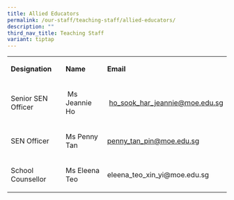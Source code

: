 ```yaml
---
title: Allied Educators
permalink: /our-staff/teaching-staff/allied-educators/
description: ""
third_nav_title: Teaching Staff
variant: tiptap
---
```

<table style="minWidth: 75px">
<colgroup>
<col>
<col>
<col>
</colgroup>
<tbody>
<tr>
<td rowspan="1" colspan="1">
<p><strong>Designation</strong>
</p>
</td>
<td rowspan="1" colspan="1">
<p><strong>Name&nbsp;</strong>
</p>
</td>
<td rowspan="1" colspan="1">
<p><strong>Email</strong>
</p>
</td>
</tr>
<tr>
<td rowspan="1" colspan="1">
<p>Senior SEN Officer</p>
</td>
<td rowspan="1" colspan="1">
<p>&nbsp;Ms Jeannie Ho</p>
</td>
<td rowspan="1" colspan="1">
<p>&nbsp;<a href="mailto:ho_sook_har_jeannie@moe.edu.sg" rel="noopener noreferrer nofollow" target="">ho_sook_har_jeannie@moe.edu.sg</a>
</p>
</td>
</tr>
<tr>
<td rowspan="1" colspan="1">
<p>SEN Officer</p>
</td>
<td rowspan="1" colspan="1">
<p>Ms Penny Tan&nbsp;</p>
</td>
<td rowspan="1" colspan="1">
<p><a href="mailto:penny_tan_pin@moe.edu.sg" rel="noopener noreferrer nofollow" target="">penny_tan_pin@moe.edu.sg</a>&nbsp;&nbsp;</p>
</td>
</tr>
<tr>
<td rowspan="1" colspan="1">
<p>School Counsellor</p>
</td>
<td rowspan="1" colspan="1">
<p>Ms Eleena Teo</p>
</td>
<td rowspan="1" colspan="1">
<p><a rel="noopener noreferrer nofollow" target="_blank">eleena_teo_xin_yi@moe.edu.sg</a>
</p>
</td>
</tr>
</tbody>
</table>
<p></p>